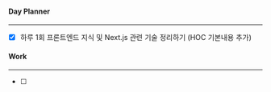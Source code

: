 
#### Day Planner
---
- [x] 하루 1회 프론트엔드 지식 및 Next.js 관련 기술 정리하기 (HOC 기본내용 추가)


#### Work
---
- [ ] 
